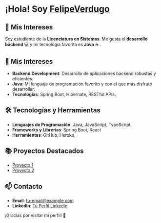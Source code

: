 # ¡Hola! Soy [FelipeVerdugo](https://github.com/felipeverdugo)



## 🚀 Mis Intereses

Soy estudiante de la **Licenciatura en Sistemas**. Me gusta el **desarrollo backend** 💻 y mi tecnología favorita es **Java** ☕ . 

## 🚀 Mis Intereses
- **Backend Development**: Desarrollo de aplicaciones backend robustas y eficientes.
- **Java**: Mi lenguaje de programación favorito y con el que más disfruto desarrollar.
- **Tecnologías**: Spring Boot, Hibernate, RESTful APIs.

## 🛠 Tecnologías y Herramientas
- **Lenguajes de Programación**: Java, JavaScript, TypeScript
- **Frameworks y Librerías**: Spring Boot, React
- **Herramientas**: GitHub, Heroku, 

## 📚 Proyectos Destacados
- [Proyecto 1](https://github.com/felipeverdugo/grupo12_BBD2)
- [Proyecto 2](https://github.com/manueldelu/vacunassist) 

## 📫 Contacto
- **Email**: [tu-email@example.com](felipeverdugo016@gmail.com)
- **LinkedIn**: [Tu Perfil LinkedIn](https://www.linkedin.com/in/felipe-verdugo-9a431a254/)

¡Gracias por visitar mi perfil! 🚀

